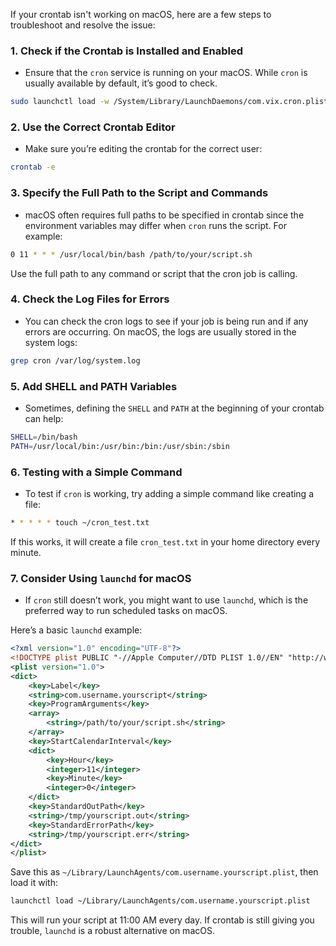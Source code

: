 If your crontab isn't working on macOS, here are a few steps to troubleshoot and resolve the issue:

### 1. **Check if the Crontab is Installed and Enabled**
   - Ensure that the `cron` service is running on your macOS. While `cron` is usually available by default, it’s good to check.

   ```bash
   sudo launchctl load -w /System/Library/LaunchDaemons/com.vix.cron.plist
   ```

### 2. **Use the Correct Crontab Editor**
   - Make sure you’re editing the crontab for the correct user:

   ```bash
   crontab -e
   ```

### 3. **Specify the Full Path to the Script and Commands**
   - macOS often requires full paths to be specified in crontab since the environment variables may differ when `cron` runs the script. For example:

   ```bash
   0 11 * * * /usr/local/bin/bash /path/to/your/script.sh
   ```

   Use the full path to any command or script that the cron job is calling.

### 4. **Check the Log Files for Errors**
   - You can check the cron logs to see if your job is being run and if any errors are occurring. On macOS, the logs are usually stored in the system logs:

   ```bash
   grep cron /var/log/system.log
   ```

### 5. **Add SHELL and PATH Variables**
   - Sometimes, defining the `SHELL` and `PATH` at the beginning of your crontab can help:

   ```bash
   SHELL=/bin/bash
   PATH=/usr/local/bin:/usr/bin:/bin:/usr/sbin:/sbin
   ```

### 6. **Testing with a Simple Command**
   - To test if `cron` is working, try adding a simple command like creating a file:

   ```bash
   * * * * * touch ~/cron_test.txt
   ```

   If this works, it will create a file `cron_test.txt` in your home directory every minute.

### 7. **Consider Using `launchd` for macOS**
   - If `cron` still doesn’t work, you might want to use `launchd`, which is the preferred way to run scheduled tasks on macOS.

   Here’s a basic `launchd` example:

   ```xml
   <?xml version="1.0" encoding="UTF-8"?>
   <!DOCTYPE plist PUBLIC "-//Apple Computer//DTD PLIST 1.0//EN" "http://www.apple.com/DTDs/PropertyList-1.0.dtd">
   <plist version="1.0">
   <dict>
       <key>Label</key>
       <string>com.username.yourscript</string>
       <key>ProgramArguments</key>
       <array>
           <string>/path/to/your/script.sh</string>
       </array>
       <key>StartCalendarInterval</key>
       <dict>
           <key>Hour</key>
           <integer>11</integer>
           <key>Minute</key>
           <integer>0</integer>
       </dict>
       <key>StandardOutPath</key>
       <string>/tmp/yourscript.out</string>
       <key>StandardErrorPath</key>
       <string>/tmp/yourscript.err</string>
   </dict>
   </plist>
   ```

   Save this as `~/Library/LaunchAgents/com.username.yourscript.plist`, then load it with:

   ```bash
   launchctl load ~/Library/LaunchAgents/com.username.yourscript.plist
   ```

This will run your script at 11:00 AM every day. If crontab is still giving you trouble, `launchd` is a robust alternative on macOS.
